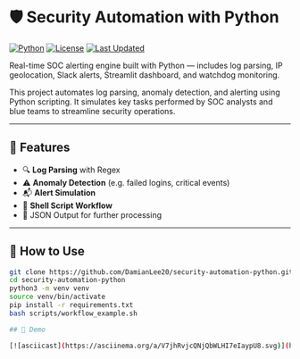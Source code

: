 # 🛡️ Security Automation with Python

[![Python](https://img.shields.io/badge/Python-3.10+-blue?logo=python)](https://www.python.org/)
[![License](https://img.shields.io/badge/License-MIT-brightgreen.svg)](LICENSE)
[![Last Updated](https://img.shields.io/badge/Last_Updated-July_2025-orange)]()

Real-time SOC alerting engine built with Python — includes log parsing, IP geolocation, Slack alerts, Streamlit dashboard, and watchdog monitoring.

This project automates log parsing, anomaly detection, and alerting using Python scripting. It simulates key tasks performed by SOC analysts and blue teams to streamline security operations.

---

## 🚀 Features

- 🔍 **Log Parsing** with Regex
- ⚠️ **Anomaly Detection** (e.g. failed logins, critical events)
- 📬 **Alert Simulation**
- 🔁 **Shell Script Workflow**
- 📁 JSON Output for further processing

---

## 📂 How to Use

```bash
git clone https://github.com/DamianLee20/security-automation-python.git
cd security-automation-python
python3 -m venv venv
source venv/bin/activate
pip install -r requirements.txt
bash scripts/workflow_example.sh

## 🎥 Demo

[![asciicast](https://asciinema.org/a/V7jhRvjcQNjQbWLHI7eIaypU8.svg)](https://asciinema.org/a/V7jhRvjcQNjQbWLHI7eIaypU8)


